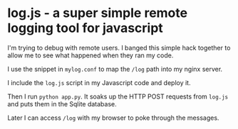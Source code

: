# log.js - a super simple remote logging tool for javascript

I'm trying to debug with remote users. I banged this simple hack together to
allow me to see what happened when they ran my code.

I use the snippet in `mylog.conf` to map the `/log` path into my nginx server.

I include the `log.js` script in my Javascript code and deploy it.

Then I run `python app.py`. It soaks up the HTTP POST requests from `log.js` and
puts them in the Sqlite database.

Later I can access `/log` with my browser to poke through the messages.
